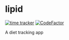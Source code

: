 # lipid
[![time tracker](https://wakatime.com/badge/github/ifndev/lipid.svg)](https://wakatime.com/badge/github/ifndev/lipid)
[![CodeFactor](https://www.codefactor.io/repository/github/ifndev/lipid/badge)](https://www.codefactor.io/repository/github/ifndev/lipid)


A diet tracking app

